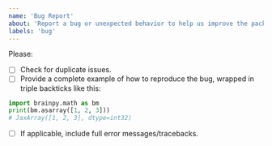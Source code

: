 ```yaml
---
name: 'Bug Report'
about: 'Report a bug or unexpected behavior to help us improve the package'
labels: 'bug'
---
```


Please:

- [ ] Check for duplicate issues.
- [ ] Provide a complete example of how to reproduce the bug, wrapped in triple backticks like this:

```python
import brainpy.math as bm
print(bm.asarray([1, 2, 3]))
# JaxArray([1, 2, 3], dtype=int32)
```

- [ ] If applicable, include full error messages/tracebacks.